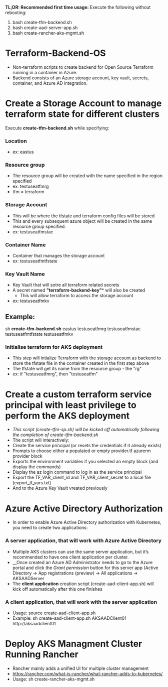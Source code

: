 __TL;DR: Recommended first time usage:__
Execute the following without rebooting:
1. bash create-tfm-backend.sh
2. bash create-aad-server-app.sh
3. bash create-rancher-aks-mgmt.sh

# Terraform-Backend-OS
* Non-terraform scripts to create backend for Open Source Terraform running in a container in Azure.
* Backend consists of an Azure storage account, key vault, secrets, container, and Azure AD integration.

# Create a Storage Account to manage terraform state for different clusters
Execute **create-tfm-backend.sh** while specifying:
### Location
* ex: eastus
### Resource group
* The resource group will be created with the name specified in the region specified
* ex: testuseatfmrg
 * tfm = terraform
### Storage Account
* This will be where the tfstate and terraform config files will be stored
* This and every subsequent azure object will be created in the same resource group specified.
* ex: testuseatfmstac
### Container Name
* Container that manages the storage account
* ex: testuseatfmtfstate
### Key Vault Name
* Key Vault that will sotre all terraform related secrets
* A secret named **"terraform-backend-key"*** will also be created
  * This will allow terraform to access the storage account
* ex: testuseatfmkv
## Example: 
sh **create-tfm-backend.sh** eastus testuseatfmrg testuseatfmstac testuseatfmtfstate testuseatfmkv

### Initialise terraform for AKS deployment
* This step will intialize Terraform with the storage account as backend to store the tfstate file in the container created in the first step above
* The tfstate will get its name from the resource group - the "rg"
* ex: if "testuseatfmrg", then "testuseatfm"

# Create a custom terraform service principal with least privilege to perform the AKS deployment
* *This script (create-tfm-sp.sh) will be kicked off automatically following the completion of create-tfm-backend.sh*
* The script will interactively:
 * Create the service principal (or resets the credentials if it already exists)
 * Prompts to choose either a populated or empty provider.tf azurerm provider block
 * Exports the environment variables if you selected an empty block (and display the commands)
 * Display the az login command to log in as the service principal
 * Export the TF_VAR_client_id and TF_VAR_client_secret to a local file (export_tf_vars.txt)
  * And to the Azure Key Vault vreated previously
 
 # Azure Active Directory Authorization
* In order to enable Azure Active Directory authorization with Kubernetes, you need to create two applications:
### A __server application__, that will work with Azure Active Directory
* Multiple AKS clusters can use the same server application, but it’s recommended to have one client application per cluster.
* __Once created an Azure AD Administrator needs to go to the Azure portal and click the _Grant permission_ button for this server app (Active Directory → App registrations (preview) → All applications → AKSAADServer
* The __client application__ creation script (create-aad-client-app.sh) will kick off automatically after this one finishes

### A __client application__, that will work with the server application
* Usage: source create-aad-client-app.sh <azure ad client app name> <azure ad client url>
 * Example: sh create-aad-client-app.sh AKSAADClient01 http://aksaadclient01

# Deploy AKS Managment Cluster Running Rancher
* Rancher mainly adds a unified UI for multiple cluster management 
 * https://rancher.com/what-is-rancher/what-rancher-adds-to-kubernetes/
* Usage: sh create-rancher-aks-mgmt.sh


